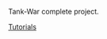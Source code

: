 Tank-War complete project.

[Tutorials](https://github.com/Jno1995/CocosCreator-game-tutorials/tree/master/tankWar_%E6%95%99%E7%A8%8B)
